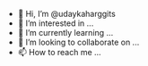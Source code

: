 - 👋 Hi, I’m @udaykaharggits
- 👀 I’m interested in ...
- 🌱 I’m currently learning ...
- 💞️ I’m looking to collaborate on ...
- 📫 How to reach me ...

<!---
udaykaharggits/udaykaharggits is a ✨ special ✨ repository because its `README.md` (this file) appears on your GitHub profile.
You can click the Preview link to take a look at your changes.
--->
